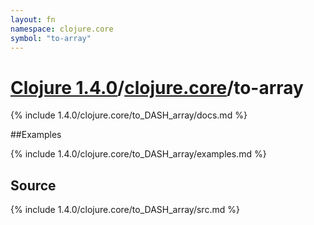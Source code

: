 ```yaml
---
layout: fn
namespace: clojure.core
symbol: "to-array"
---
```


# [Clojure 1.4.0](../../)/[clojure.core](../)/to-array

{% include 1.4.0/clojure.core/to_DASH_array/docs.md %}

##Examples

{% include 1.4.0/clojure.core/to_DASH_array/examples.md %}
## Source
{% include 1.4.0/clojure.core/to_DASH_array/src.md %}

